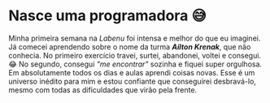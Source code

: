# Nasce uma programadora :sweat_smile:
Minha primeira semana na *Labenu* foi intensa e melhor do que eu imaginei. Já comecei aprendendo sobre o nome da turma ***Ailton Krenak***, que não conhecia. No primeiro exercício travei, surtei, abandonei, voltei e consegui. :joy:  No segundo, consegui *"me encontrar"* sozinha e fiquei super orgulhosa. Em absolutamente todos os dias e aulas aprendi coisas novas. Esse é um universo inédito para mim e estou confiante que conseguirei desbravá-lo, mesmo com todas as dificuldades que virão pela frente.